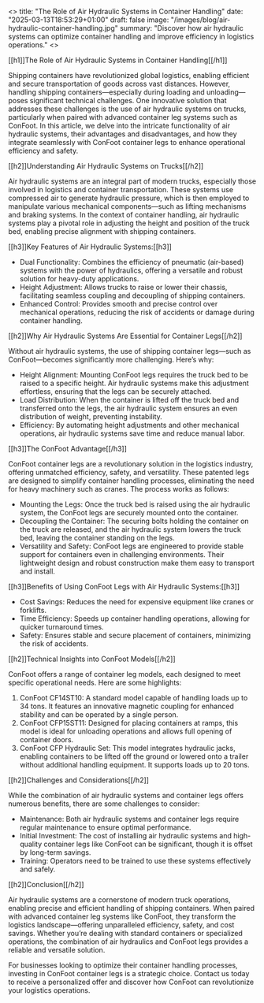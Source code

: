 <<meta>>
title: "The Role of Air Hydraulic Systems in Container Handling"
date: "2025-03-13T18:53:29+01:00"
draft: false
image: "/images/blog/air-hydraulic-container-handling.jpg"
summary: "Discover how air hydraulic systems can optimize container handling and improve efficiency in logistics operations."
<</meta>>

[[h1]]The Role of Air Hydraulic Systems in Container Handling[[/h1]]

Shipping containers have revolutionized global logistics, enabling efficient and secure transportation of goods across vast distances. However, handling shipping containers—especially during loading and unloading—poses significant technical challenges. One innovative solution that addresses these challenges is the use of air hydraulic systems on trucks, particularly when paired with advanced container leg systems such as ConFoot. In this article, we delve into the intricate functionality of air hydraulic systems, their advantages and disadvantages, and how they integrate seamlessly with ConFoot container legs to enhance operational efficiency and safety.

[[h2]]Understanding Air Hydraulic Systems on Trucks[[/h2]]

Air hydraulic systems are an integral part of modern trucks, especially those involved in logistics and container transportation. These systems use compressed air to generate hydraulic pressure, which is then employed to manipulate various mechanical components—such as lifting mechanisms and braking systems. In the context of container handling, air hydraulic systems play a pivotal role in adjusting the height and position of the truck bed, enabling precise alignment with shipping containers.

[[h3]]Key Features of Air Hydraulic Systems:[[h3]]
- Dual Functionality: Combines the efficiency of pneumatic (air-based) systems with the power of hydraulics, offering a versatile and robust solution for heavy-duty applications.
- Height Adjustment: Allows trucks to raise or lower their chassis, facilitating seamless coupling and decoupling of shipping containers.
- Enhanced Control: Provides smooth and precise control over mechanical operations, reducing the risk of accidents or damage during container handling.

[[h2]]Why Air Hydraulic Systems Are Essential for Container Legs[[/h2]]

Without air hydraulic systems, the use of shipping container legs—such as ConFoot—becomes significantly more challenging. Here’s why:
- Height Alignment: Mounting ConFoot legs requires the truck bed to be raised to a specific height. Air hydraulic systems make this adjustment effortless, ensuring that the legs can be securely attached.
- Load Distribution: When the container is lifted off the truck bed and transferred onto the legs, the air hydraulic system ensures an even distribution of weight, preventing instability.
- Efficiency: By automating height adjustments and other mechanical operations, air hydraulic systems save time and reduce manual labor.

[[h3]]The ConFoot Advantage[[/h3]]

ConFoot container legs are a revolutionary solution in the logistics industry, offering unmatched efficiency, safety, and versatility. These patented legs are designed to simplify container handling processes, eliminating the need for heavy machinery such as cranes. The process works as follows:
- Mounting the Legs: Once the truck bed is raised using the air hydraulic system, the ConFoot legs are securely mounted onto the container.
- Decoupling the Container: The securing bolts holding the container on the truck are released, and the air hydraulic system lowers the truck bed, leaving the container standing on the legs.
- Versatility and Safety: ConFoot legs are engineered to provide stable support for containers even in challenging environments. Their lightweight design and robust construction make them easy to transport and install.

[[h3]]Benefits of Using ConFoot Legs with Air Hydraulic Systems:[[h3]]
- Cost Savings: Reduces the need for expensive equipment like cranes or forklifts.
- Time Efficiency: Speeds up container handling operations, allowing for quicker turnaround times.
- Safety: Ensures stable and secure placement of containers, minimizing the risk of accidents.

[[h2]]Technical Insights into ConFoot Models[[/h2]]

ConFoot offers a range of container leg models, each designed to meet specific operational needs. Here are some highlights:
1. ConFoot CF14ST10: A standard model capable of handling loads up to 34 tons. It features an innovative magnetic coupling for enhanced stability and can be operated by a single person.
2. ConFoot CFP15ST11: Designed for placing containers at ramps, this model is ideal for unloading operations and allows full opening of container doors.
3. ConFoot CFP Hydraulic Set: This model integrates hydraulic jacks, enabling containers to be lifted off the ground or lowered onto a trailer without additional handling equipment. It supports loads up to 20 tons.

[[h2]]Challenges and Considerations[[/h2]]

While the combination of air hydraulic systems and container legs offers numerous benefits, there are some challenges to consider:
- Maintenance: Both air hydraulic systems and container legs require regular maintenance to ensure optimal performance.
- Initial Investment: The cost of installing air hydraulic systems and high-quality container legs like ConFoot can be significant, though it is offset by long-term savings.
- Training: Operators need to be trained to use these systems effectively and safely.

[[h2]]Conclusion[[/h2]]

Air hydraulic systems are a cornerstone of modern truck operations, enabling precise and efficient handling of shipping containers. When paired with advanced container leg systems like ConFoot, they transform the logistics landscape—offering unparalleled efficiency, safety, and cost savings. Whether you’re dealing with standard containers or specialized operations, the combination of air hydraulics and ConFoot legs provides a reliable and versatile solution.

For businesses looking to optimize their container handling processes, investing in ConFoot container legs is a strategic choice. Contact us today to receive a personalized offer and discover how ConFoot can revolutionize your logistics operations.